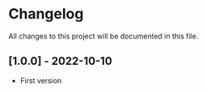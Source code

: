# Changelog
All changes to this project will be documented in this file.

## [1.0.0] - 2022-10-10
- First version
